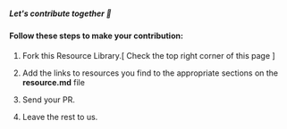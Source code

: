 ##### *Let's contribute together* :raised_hands:

#### Follow these steps to make your contribution:
 
 1. Fork this Resource Library.[ Check the top right corner of this page ]
 
 2. Add the links to resources you find to the appropriate sections on the **resource.md** file
 
 3. Send your PR.
  
 4. Leave the rest to us.

